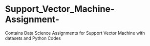 # Support_Vector_Machine-Assignment-
Contains Data Science Assignments for Support Vector Machine with datasets and Python Codes
